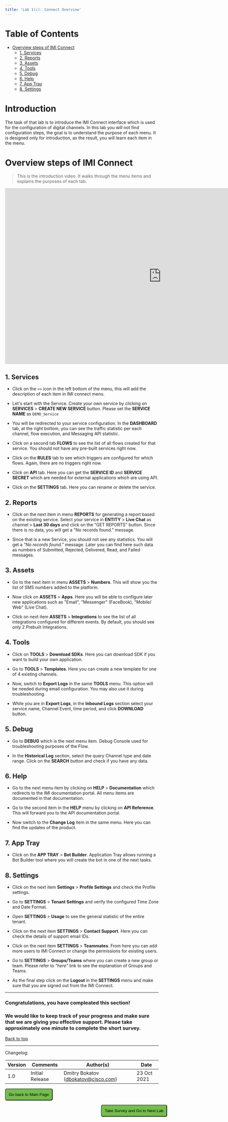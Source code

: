 ```yaml
---
title: 'Lab 1(c): Connect Overview'
---
```


# Table of Contents

- [Overview steps of IMI Connect](#overview-steps-of-imi-connect)
  * [1. Services](#1-services)
  * [2. Reports](#2-reports)
  * [3. Assets](#3-assets)
  * [4. Tools](#4-tools)
  * [5. Debug](#5-debug)
  * [6. Help](#6-help)
  * [7. App Tray](#7-app-tray)
  * [8. Settings](#8-settings)


# Introduction

The task of that lab is to introduce the IMI Connect interface which is used for the configuration of digital channels. In this lab you will not find configuration steps, the goal is to understand the purpose of each menu. It is designed only for introduction, as the result, you will learn each item in the menu.



# Overview steps of IMI Connect
> This is the introduction video. It walks through the menu items and explains the purposes of each tab.

<iframe width="1024" height="576" src="https://www.youtube.com/embed/5cgJyEfVddc" title="" frameborder="0" allow="accelerometer; autoplay; clipboard-write; encrypted-media; gyroscope; picture-in-picture" allowfullscreen></iframe>



## 1. Services

- Click on the `>>` icon in the left bottom of the menu, this will add the description of each item in IMI connect menu.

- Let's start with the Service. Create your own service by clicking on **SERVICES** > **CREATE NEW SERVICE** button. Please set the **SERVICE NAME** as `DEMO_Service`

- You will be redirected to your service configuration. In the **DASHBOARD** tab, at the right bottom, you can see the traffic statistic per each channel, flow execution, and Messaging API statistic.

- Click on a second tab **FLOWS** to see the list of all flows created for that service. You should not have any pre-built services right now.

- Click on the **RULES** tab to see which triggers are configured for which flows. Again, there are no triggers right now.

- Click on **API** tab. Here you can get the **SERVICE ID** and **SERVICE SECRET** which are needed for external applications which are using API.

- Click on the **SETTINGS** tab. Here you can rename or delete the service. 

## 2. Reports

- Click on the next item in menu **REPORTS** for generating a report based on the existing service. Select your service in **ENTITY** > **Live Chat** as channel > **Last 30 days** and click on the "GET REPORTS" button. Since there is no data, you will get a "No records found." message.

- Since that is a new Service, you should not see any statistics. You will get a _"No records found."_ message. Later you can find here such data as numbers of Submitted, Rejected, Delivered, Read, and Failed messages.

## 3. Assets

- Go to the next item in menu **ASSETS** > **Numbers**. This will show you the list of SMS numbers added to the platform.

- Now click on **ASSETS** > **Apps**. Here you will be able to configure later new applications such as "Email", "Messenger" (FaceBook), "Mobile/ Web" (Live Chat).

- Click on next item **ASSETS** > **Integrations** to see the list of all integrations configured for different events. By default, you should see only 2 Prebuilt Integrations.


## 4. Tools

- Click on **TOOLS** > **Download SDKs**. Here you can download SDK if you want to build your own application.

- Go to **TOOLS** > **Templates**. Here you can create a new template for one of 4 existing channels.

- Now, switch to **Export Logs** in the same **TOOLS** menu. This option will be needed during email configuration. You may also use it during troubleshooting.

- While you are in **Export Logs**, in the **Inbound Logs** section select your service name, Channel Event, time period, and click **DOWNLOAD** button.


## 5. Debug

- Go to **DEBUG** which is the next menu item. Debug Console used for troubleshooting purposes of the Flow. 

- In the **Historical Log** section, select the query Channel type and date range. Click on the **SEARCH** button and check if you have any data.


## 6. Help

- Go to the next menu item by clicking on **HELP** > **Documentation** which redirects to the IMI documentation portal. All menu items are documented in that documentation.

- Go to the second item in the **HELP** menu by clicking on **API Reference**. This will forward you to the API documentation portal.

- Now switch to the **Change Log** item in the same menu. Here you can find the updates of the product.


## 7. App Tray

- Click on the **APP TRAY** > **Bot Builder**. Application Tray allows running a Bot Builder tool where you will create the bot in one of the next tasks.

## 8. Settings

- Click on the next item **Settings** > **Profile Settings** and check the Profile settings.

- Go to **SETTINGS** > **Tenant Settings** and verify the configured Time Zone and Date Format.

- Open **SETTINGS** > **Usage** to see the general statistic of the entire tenant.

- Click on the next item **SETTINGS** > **Contact Support**. Here you can check the details of support email IDs.

- Click on the next item **SETTINGS** > **Teammates**. From here you can add more users to IMI Connect or change the permissions for existing users.

- Go to **SETTINGS** > **Groups/Teams** where you can create a new group or team. Please refer to _"here"_ link to see the explanation of Groups and Teams.

- As the final step click on the **Logout** in the **SETTINGS** menu and make sure that you are signed out from the IMI Connect.

---

### Congratulations, you have compleated this section! 
### We would like to keep track of your progress and make sure that we are giving you effective support. Please take approximately one minute to complete the short survey.

[Back to top](#table-of-contents)

---

Changelog:

| **Version** | **Comments** | **Author(s)** | **Date** |
| --- | --- | --- | --- |
| 1.0 | Initial Release | Dmitry Bokatov (dbokatov@cisco.com) | 23 Oct 2021 |

<script>
function mainPage() {window.location.href = "https://wxcctechsummit.github.io/wxcclabguides/NewDigital/HomePage.html";}
function nextLab() 
 {
 window.open("https://app.smartsheet.com/b/form/ff1e015c4aed46bfab3f5caed7850aa4", '_blank');
 window.location.href = "https://wxcctechsummit.github.io/wxcclabguides/NewDigital/1d_Connect_users.html";
 }
</script>

<div id="button-row">
	<button onclick="mainPage()" style="
  border-radius: 5px;
  background-color: rgb(116,191,75);
  padding: 10px;">Go back to Main Page</button>

<button onclick="nextLab()" style="
  position: absolute;
  right: 200px;
  border-radius: 5px;
  background-color: rgb(116,191,75);
  padding: 10px;">Take Survey and Go to Next Lab</button>


</div>
